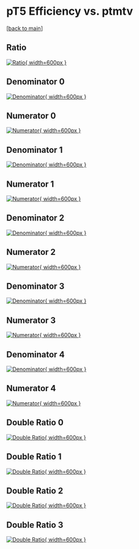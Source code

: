 # pT5 Efficiency vs. ptmtv

[[back to main](./)]



## Ratio

[![Ratio](../mtv/var/pT5_xtr_321_1_eff_ptmtv.png){ width=600px }](../mtv/var/pT5_xtr_321_1_eff_ptmtv.pdf)

## Denominator 0

[![Denominator](../mtv/den/pT5_xtr_321_1_eff_ptmtv_den0.png){ width=600px }](../mtv/den/pT5_xtr_321_1_eff_ptmtv_den0.pdf)

## Numerator 0

[![Numerator](../mtv/num/pT5_xtr_321_1_eff_ptmtv_num0.png){ width=600px }](../mtv/num/pT5_xtr_321_1_eff_ptmtv_num0.pdf)

## Denominator 1

[![Denominator](../mtv/den/pT5_xtr_321_1_eff_ptmtv_den1.png){ width=600px }](../mtv/den/pT5_xtr_321_1_eff_ptmtv_den1.pdf)

## Numerator 1

[![Numerator](../mtv/num/pT5_xtr_321_1_eff_ptmtv_num1.png){ width=600px }](../mtv/num/pT5_xtr_321_1_eff_ptmtv_num1.pdf)

## Denominator 2

[![Denominator](../mtv/den/pT5_xtr_321_1_eff_ptmtv_den2.png){ width=600px }](../mtv/den/pT5_xtr_321_1_eff_ptmtv_den2.pdf)

## Numerator 2

[![Numerator](../mtv/num/pT5_xtr_321_1_eff_ptmtv_num2.png){ width=600px }](../mtv/num/pT5_xtr_321_1_eff_ptmtv_num2.pdf)

## Denominator 3

[![Denominator](../mtv/den/pT5_xtr_321_1_eff_ptmtv_den3.png){ width=600px }](../mtv/den/pT5_xtr_321_1_eff_ptmtv_den3.pdf)

## Numerator 3

[![Numerator](../mtv/num/pT5_xtr_321_1_eff_ptmtv_num3.png){ width=600px }](../mtv/num/pT5_xtr_321_1_eff_ptmtv_num3.pdf)

## Denominator 4

[![Denominator](../mtv/den/pT5_xtr_321_1_eff_ptmtv_den4.png){ width=600px }](../mtv/den/pT5_xtr_321_1_eff_ptmtv_den4.pdf)

## Numerator 4

[![Numerator](../mtv/num/pT5_xtr_321_1_eff_ptmtv_num4.png){ width=600px }](../mtv/num/pT5_xtr_321_1_eff_ptmtv_num4.pdf)

## Double Ratio 0

[![Double Ratio](../mtv/ratio/pT5_xtr_321_1_eff_ptmtv_ratio0.png){ width=600px }](../mtv/ratio/pT5_xtr_321_1_eff_ptmtv_ratio0.pdf)

## Double Ratio 1

[![Double Ratio](../mtv/ratio/pT5_xtr_321_1_eff_ptmtv_ratio1.png){ width=600px }](../mtv/ratio/pT5_xtr_321_1_eff_ptmtv_ratio1.pdf)

## Double Ratio 2

[![Double Ratio](../mtv/ratio/pT5_xtr_321_1_eff_ptmtv_ratio2.png){ width=600px }](../mtv/ratio/pT5_xtr_321_1_eff_ptmtv_ratio2.pdf)

## Double Ratio 3

[![Double Ratio](../mtv/ratio/pT5_xtr_321_1_eff_ptmtv_ratio3.png){ width=600px }](../mtv/ratio/pT5_xtr_321_1_eff_ptmtv_ratio3.pdf)


